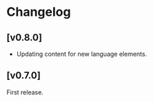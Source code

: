 
# Changelog

## [v0.8.0]

- Updating content for new language elements.

## [v0.7.0]

First release.
